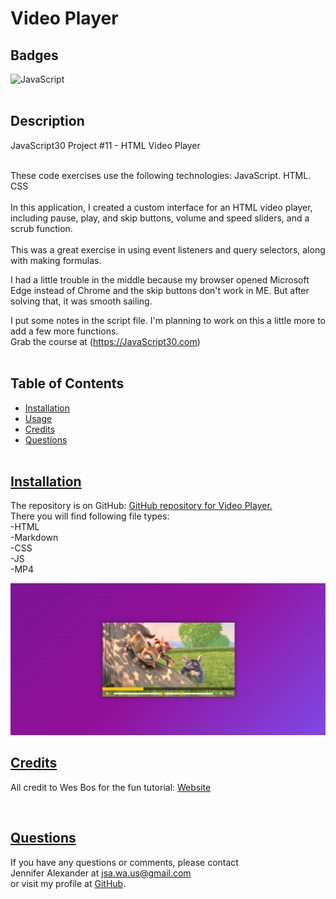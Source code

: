 # Video Player

## Badges
  ![JavaScript](https://img.shields.io/badge/javascript-%23323330.svg?style=for-the-badge&logo=javascript&logoColor=%23F7DF1E)
  <br><br>
 
  ## Description
  JavaScript30 Project #11 - HTML Video Player
  <br><br>

  These code exercises use the following technologies: JavaScript. HTML. CSS
  <br><br>
  In this application, I created a custom interface for an HTML video player, including pause, play, and skip buttons, volume and speed sliders, and a scrub function.
  <br><br>
  This was a great exercise in using event listeners and query selectors, along with making formulas. 
  
  I had a little trouble in the middle because my browser opened Microsoft Edge instead of Chrome and the skip buttons don't work in ME. But after solving that, it was smooth sailing. 

  I put some notes in the script file. I'm planning to work on this a little more to add a few more functions.
  <br>
  Grab the course at (https://JavaScript30.com)
  <br><br>
  

## Table of Contents
  - [Installation](#installation)
  - [Usage](#usage)
  - [Credits](#credits)
  - [Questions](#questions)
  <br><br>

  ## [Installation](#table-of-contents)
   The repository is on GitHub: [GitHub repository for Video Player.](https://github.com/jsalexan/video-player) <br>
  There you will find following file types: <br>
  -HTML<br>
  -Markdown<br>
  -CSS<br>
  -JS<br>
  -MP4<br>
   
   ![Screenshot](/Screenshot%20(337).png)
   <br>

  
  ## [Credits](#table-of-contents) 
  All credit to Wes Bos for the fun tutorial: [Website](https://wesbos.com/about)

  
  <br>
 
  ## [Questions](#table-of-contents)
  If you have any questions or comments, please contact <br>Jennifer Alexander at jsa.wa.us@gmail.com <br>or visit my profile at [GitHub](https://github.com/jsalexan/).
  


